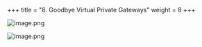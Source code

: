+++
title = "8. Goodbye Virtual Private Gateways"
weight = 8
+++


![image.png](/images/008-viii-clean-it-up/40-952447-image.png)


![image.png](/images/008-viii-clean-it-up/40-400024-image.png)



